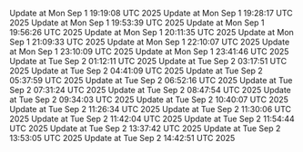 Update at Mon Sep  1 19:19:08 UTC 2025
Update at Mon Sep  1 19:28:17 UTC 2025
Update at Mon Sep  1 19:53:39 UTC 2025
Update at Mon Sep  1 19:56:26 UTC 2025
Update at Mon Sep  1 20:11:35 UTC 2025
Update at Mon Sep  1 21:09:33 UTC 2025
Update at Mon Sep  1 22:10:07 UTC 2025
Update at Mon Sep  1 23:10:09 UTC 2025
Update at Mon Sep  1 23:41:46 UTC 2025
Update at Tue Sep  2 01:12:11 UTC 2025
Update at Tue Sep  2 03:17:51 UTC 2025
Update at Tue Sep  2 04:41:09 UTC 2025
Update at Tue Sep  2 05:37:59 UTC 2025
Update at Tue Sep  2 06:52:16 UTC 2025
Update at Tue Sep  2 07:31:24 UTC 2025
Update at Tue Sep  2 08:47:54 UTC 2025
Update at Tue Sep  2 09:34:03 UTC 2025
Update at Tue Sep  2 10:40:07 UTC 2025
Update at Tue Sep  2 11:26:34 UTC 2025
Update at Tue Sep  2 11:30:06 UTC 2025
Update at Tue Sep  2 11:42:04 UTC 2025
Update at Tue Sep  2 11:54:44 UTC 2025
Update at Tue Sep  2 13:37:42 UTC 2025
Update at Tue Sep  2 13:53:05 UTC 2025
Update at Tue Sep  2 14:42:51 UTC 2025
